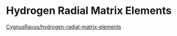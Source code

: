 # Hydrogen Radial Matrix Elements
[CygnusRavus/hydrogen-radial-matrix-elements](https://github.com/CygnusRavus/hydrogen-radial-matrix-elements)



